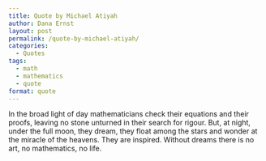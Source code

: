 ```yaml
---
title: Quote by Michael Atiyah
author: Dana Ernst
layout: post
permalink: /quote-by-michael-atiyah/
categories:
  - Quotes
tags:
  - math
  - mathematics
  - quote
format: quote
---
```


<i class="fa fa-quote-left fa-2x fa-pull-left fa-border"></i>In the broad light of day mathematicians check their equations and their proofs, leaving no stone unturned in their search for rigour. But, at night, under the full moon, they dream, they float among the stars and wonder at the miracle of the heavens. They are inspired. Without dreams there is no art, no mathematics, no life.
